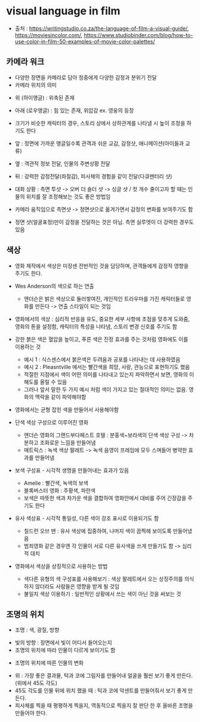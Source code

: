 # visual language in film

* 출처 : https://writingstudio.co.za/the-language-of-film-a-visual-guide/, https://moviesincolor.com/, https://www.studiobinder.com/blog/how-to-use-color-in-film-50-examples-of-movie-color-palettes/


## 카메라 워크

 * 다양한 장면을 카메라로 담아 청중에게 다양한 감정과 분위기 전달
 * 카메라 위치의 의미
  - 위 (하이앵글) : 위축된 존재 

  - 아래 (로우앵글) : 힘 있는 존재, 위압감  ex. 영웅의 등장

  - 크기가 비슷한 캐릭터의 경우, 스토리 상에서 상하관계를 나타낼 시 높이 조정을 하기도 한다

  - 앞 : 정면에 가까운 앵글일수록 관객과 쉬운 교감, 감정샷, 애니메이션(아이들과 교류)

  - 옆 : 객관적 정보 전달, 인물의 주변상황 전달

  - 뒤 : 강력한 감정전달(좌절감), 피사체의 경험을 같이 전달(다큐멘터리 샷)

  - 대화 상황 : 측면 투샷 -> 오버 더 숄더 샷 -> 싱글 샷 /  컷 개수 줄이고자 할 때는 인물의 위치를 잘 조정해보는 것도 좋은 방법임 
   
  - 카메라 움직임으로 측면샷 -> 정면샷으로 옮겨가면서 감정의 변화를 보여주기도 함

  - 정면 샷(얼굴표정)만이 감정을 전달하는 것은 아님. 측면 실루엣이 더 강력한 경우도 있음


## 색상

  * 영화 제작에서 색상은 미장센 전반적인 것을 담당하며, 관객들에게 감정적 영향을 주기도 한다.
  * Wes Anderson의 색으로 하는 연출
    - 앤더슨은 밝은 색상으로 둘러쌓여진, 개인적인 트라우마를 가진 캐릭터들로 영화를 만든다 -> 연출 스타일이 되는 것임
  
  * 영화에서의 색상 : 심리적 반응을 유도, 중요한 세부 사항에 초점을 맞추게 도와줌, 영화의 톤을 설정함, 캐릭터의 특성을 나타냄, 스토리 변경 신호를 주기도 함
  * 강한 붉은 색은 혈압을 높이고, 푸른 색은 진정 효과를 주는 것처럼 영화에도 이를 이용하는 것
    - 예시 1 : 식스센스에서 붉은색은 두려움과 공포를 나타내는 데 사용하였음
    - 예시 2 : Pleasntville 에서는 빨간색을 희망, 사랑, 관능으로 표현하기도 했음
    - 적절한 지점에서 색이 어떤 의미를 나타내고 있는지 파악하면서 보면, 영화의 이해도를 올릴 수 있음
    - 그러나 앞서 말한 두 가지 예시 처럼 색이 가지고 있는 절대적인 의미는 없음. 영화의 맥락을 같이 파악해야함
    
  * 영화에서는 균형 잡힌 색을 만들어서 사용해야함
  * 단색 색상 구성으로 이루어진 영화 
    - 앤더슨 영화의 그랜드부다페스트 호텔 : 분홍색~보라색의 단색 색상 구성 -> 차분하고 조화로운 느낌을 만들어냄
    - 매트릭스 : 녹색 색상 팔레트 -> 녹색 음영이 프레임에 모두 스며들어 병약한 효과를 만들어냄
     
  * 보색 구성표 - 시각적 생명을 만들어내는 효과가 있음
    - Amelie : 빨간색, 녹색의 보색
    - 블록버스터 영화 : 주황색, 파란색
    - 보색은 따뜻한 색과 차가운 색을 결합하여 영화안에서 대비를 주어 긴장감을 주기도 한다

  * 유사 색상표 - 시각적 통일성, 다른 색이 강조 표시로 이용되기도 함
    - 칠드런 오브 맨 : 유사 색상에 집중하여, 나머지 색이 끔찍헤 보이도록 만들어냈음
    - 범죄영화 같은 경우엔 각 인물이 서로 다른 유사색을 쓰게 만들기도 함 -> 심리적 대치

  * 영화에서 색상을 상징적으로 사용하는 방법
    - 색다른 유형의 색 구성표를 사용해보기 : 색상 팔레트에서 오는 상징주의를 의식하지 않더라도 사람들은 영향을 받게 될 것임
    - 불일치 색상 이용하기 : 일반적인 상황에서 쓰는 색이 아닌 것을 써보는 것


## 조명의 위치

 * 조명 : 색, 광질, 방향
  - 빛의 방향 : 장면에서 빛이 어디서 들어오는지
  - 조명의 위치에 따라 인물이 다르게 보이기도 함
  
  * 조명의 위치에 따른 인물의 변화
   - 위 : 가장 좋은 결과물, 턱과 코에 그림자를 만들어내 얼굴을 훨씬 보기 좋게 만든다.(위에서 45도 각도)
   - 45도 각도를 인물 뒤에 위치 했을 때 : 턱과 코에 악센트를 만들어줘서 보기 좋게 만든다.
   - 피사체를 찍을 때 평평하게 찍을지, 역동적으로 찍을지 잘 판단 한 후 올바른 조명을 만들어야 한다.
  
